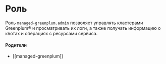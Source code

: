 # Роль

Роль `managed-greenplum.admin` позволяет управлять кластерами Greenplum® и просматривать их логи, а также получать информацию о квотах и операциях с ресурсами сервиса.


#### Родители

- [[managed-greenplum]]
